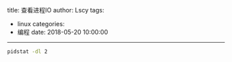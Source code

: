 title: 查看进程IO
author: Lscy
tags:
  - linux
categories:
  - 编程
date: 2018-05-20 10:00:00
---
~~~ bash
pidstat -dl 2
~~~